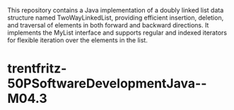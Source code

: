 This repository contains a Java implementation of a doubly linked list data structure named TwoWayLinkedList, providing efficient insertion, deletion, and traversal of elements in both forward and backward directions. It implements the MyList interface and supports regular and indexed iterators for flexible iteration over the elements in the list.
# trentfritz-50PSoftwareDevelopmentJava--M04.3
